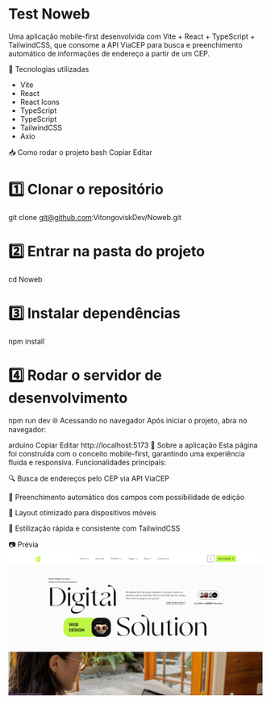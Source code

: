 <h1>Test Noweb</h1>

Uma aplicação mobile-first desenvolvida com Vite + React + TypeScript + TailwindCSS, que consome a API ViaCEP para busca e preenchimento automático de informações de endereço a partir de um CEP.

🚀 Tecnologias utilizadas
<ul>
  <li>Vite</li>
  <li>React</li>
  <li>React Icons</li>
  <li>TypeScript</li>
  <li>TypeScript</li>
  <li>TailwindCSS</li>
  <li>Axio</li>
</ul>

📥 Como rodar o projeto
bash
Copiar
Editar
# 1️⃣ Clonar o repositório
git clone git@github.com:VitongoviskDev/Noweb.git

# 2️⃣ Entrar na pasta do projeto
cd Noweb

# 3️⃣ Instalar dependências
npm install

# 4️⃣ Rodar o servidor de desenvolvimento
npm run dev
🌐 Acessando no navegador
Após iniciar o projeto, abra no navegador:

arduino
Copiar
Editar
http://localhost:5173
📌 Sobre a aplicação
Esta página foi construída com o conceito mobile-first, garantindo uma experiência fluida e responsiva.
Funcionalidades principais:

🔍 Busca de endereços pelo CEP via API ViaCEP

📝 Preenchimento automático dos campos com possibilidade de edição

📱 Layout otimizado para dispositivos móveis

🎨 Estilização rápida e consistente com TailwindCSS

📷 Prévia
![Preview](public/preview.png )
